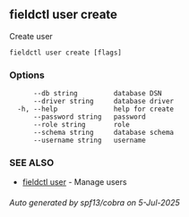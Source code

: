 ## fieldctl user create

Create user

```
fieldctl user create [flags]
```

### Options

```
      --db string         database DSN
      --driver string     database driver
  -h, --help              help for create
      --password string   password
      --role string       role
      --schema string     database schema
      --username string   username
```

### SEE ALSO

* [fieldctl user](fieldctl_user.md)	 - Manage users

###### Auto generated by spf13/cobra on 5-Jul-2025
